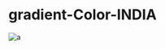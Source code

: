 # gradient-Color-INDIA
![a](https://github.com/Harshal-Meher/gradient-Color-INDIA/assets/134125835/0c829fdb-b25c-4e94-a572-2b42a67ce4fe)
